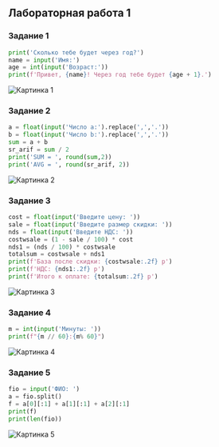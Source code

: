 ## Лабораторная работа 1

### Задание 1
```python
print('Сколько тебе будет через год?')
name = input('Имя:')
age = int(input('Возраст:'))
print(f'Привет, {name}! Через год тебе будет {age + 1}.')
```
![Картинка 1](C:\Users\denis\Desktop\python_labs\laba1\images\imex1.png)

### Задание 2
```python
a = float(input('Число a:').replace(',','.'))
b = float(input('Число b:').replace(',','.'))
sum = a + b
sr_arif = sum / 2
print('SUM = ', round(sum,2))
print('AVG = ', round(sr_arif, 2))
```
![Картинка 2](C:\Users\denis\Desktop\python_labs\laba1\images\imex2.png)

### Задание 3
```python
cost = float(input('Введите цену: '))
sale = float(input('Введите размер скидки: '))
nds = float(input('Введите НДС: '))
costwsale = (1 - sale / 100) * cost
nds1 = (nds / 100) * costwsale 
totalsum = costwsale + nds1
print(f'База после скидки: {costwsale:.2f} p')
print(f'НДС: {nds1:.2f} p')
print(f'Итого к оплате: {totalsum:.2f} p')
```
![Картинка 3](C:\Users\denis\Desktop\python_labs\laba1\images\imex3.png)

### Задание 4
```python
m = int(input('Минуты: '))
print(f"{m // 60}:{m% 60}")
```
![Картинка 4](C:\Users\denis\Desktop\python_labs\laba1\ex4)

### Задание 5
```python
fio = input('ФИО: ')
a = fio.split()
f = a[0][:1] + a[1][:1] + a[2][:1]
print(f)
print(len(fio))
```
![Картинка 5](C:\Users\denis\Desktop\python_labs\laba1\images\imex5.png)
